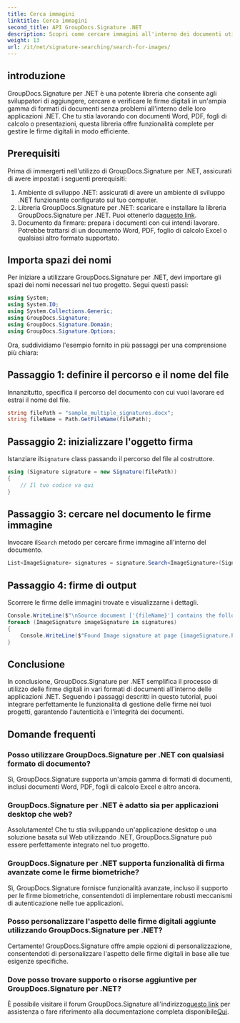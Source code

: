 ```yaml
---
title: Cerca immagini
linktitle: Cerca immagini
second_title: API GroupDocs.Signature .NET
description: Scopri come cercare immagini all'interno dei documenti utilizzando GroupDocs.Signature per .NET. Migliora facilmente la sicurezza e l'integrità dei documenti.
weight: 13
url: /it/net/signature-searching/search-for-images/
---
```

## introduzione
GroupDocs.Signature per .NET è una potente libreria che consente agli sviluppatori di aggiungere, cercare e verificare le firme digitali in un'ampia gamma di formati di documenti senza problemi all'interno delle loro applicazioni .NET. Che tu stia lavorando con documenti Word, PDF, fogli di calcolo o presentazioni, questa libreria offre funzionalità complete per gestire le firme digitali in modo efficiente.
## Prerequisiti
Prima di immergerti nell'utilizzo di GroupDocs.Signature per .NET, assicurati di avere impostati i seguenti prerequisiti:
1. Ambiente di sviluppo .NET: assicurati di avere un ambiente di sviluppo .NET funzionante configurato sul tuo computer.
2. Libreria GroupDocs.Signature per .NET: scaricare e installare la libreria GroupDocs.Signature per .NET. Puoi ottenerlo da[questo link](https://releases.groupdocs.com/signature/net/).
3. Documento da firmare: prepara i documenti con cui intendi lavorare. Potrebbe trattarsi di un documento Word, PDF, foglio di calcolo Excel o qualsiasi altro formato supportato.

## Importa spazi dei nomi
Per iniziare a utilizzare GroupDocs.Signature per .NET, devi importare gli spazi dei nomi necessari nel tuo progetto. Segui questi passi:

```csharp
using System;
using System.IO;
using System.Collections.Generic;
using GroupDocs.Signature;
using GroupDocs.Signature.Domain;
using GroupDocs.Signature.Options;
```

Ora, suddividiamo l'esempio fornito in più passaggi per una comprensione più chiara:
## Passaggio 1: definire il percorso e il nome del file
Innanzitutto, specifica il percorso del documento con cui vuoi lavorare ed estrai il nome del file.
```csharp
string filePath = "sample_multiple_signatures.docx";
string fileName = Path.GetFileName(filePath);
```
## Passaggio 2: inizializzare l'oggetto firma
 Istanziare il`Signature` class passando il percorso del file al costruttore.
```csharp
using (Signature signature = new Signature(filePath))
{
    // Il tuo codice va qui
}
```
## Passaggio 3: cercare nel documento le firme immagine
 Invocare il`Search` metodo per cercare firme immagine all'interno del documento.
```csharp
List<ImageSignature> signatures = signature.Search<ImageSignature>(SignatureType.Image);
```
## Passaggio 4: firme di output
Scorrere le firme delle immagini trovate e visualizzarne i dettagli.
```csharp
Console.WriteLine($"\nSource document ['{fileName}'] contains the following image signature(s).");
foreach (ImageSignature imageSignature in signatures)
{
    Console.WriteLine($"Found Image signature at page {imageSignature.PageNumber} and size {imageSignature.Size}.");
}
```

## Conclusione
In conclusione, GroupDocs.Signature per .NET semplifica il processo di utilizzo delle firme digitali in vari formati di documenti all'interno delle applicazioni .NET. Seguendo i passaggi descritti in questo tutorial, puoi integrare perfettamente le funzionalità di gestione delle firme nei tuoi progetti, garantendo l'autenticità e l'integrità dei documenti.
## Domande frequenti
### Posso utilizzare GroupDocs.Signature per .NET con qualsiasi formato di documento?
Sì, GroupDocs.Signature supporta un'ampia gamma di formati di documenti, inclusi documenti Word, PDF, fogli di calcolo Excel e altro ancora.
### GroupDocs.Signature per .NET è adatto sia per applicazioni desktop che web?
Assolutamente! Che tu stia sviluppando un'applicazione desktop o una soluzione basata sul Web utilizzando .NET, GroupDocs.Signature può essere perfettamente integrato nel tuo progetto.
### GroupDocs.Signature per .NET supporta funzionalità di firma avanzate come le firme biometriche?
Sì, GroupDocs.Signature fornisce funzionalità avanzate, incluso il supporto per le firme biometriche, consentendoti di implementare robusti meccanismi di autenticazione nelle tue applicazioni.
### Posso personalizzare l'aspetto delle firme digitali aggiunte utilizzando GroupDocs.Signature per .NET?
Certamente! GroupDocs.Signature offre ampie opzioni di personalizzazione, consentendoti di personalizzare l'aspetto delle firme digitali in base alle tue esigenze specifiche.
### Dove posso trovare supporto o risorse aggiuntive per GroupDocs.Signature per .NET?
 È possibile visitare il forum GroupDocs.Signature all'indirizzo[questo link](https://forum.groupdocs.com/c/signature/13) per assistenza o fare riferimento alla documentazione completa disponibile[Qui](https://tutorials.groupdocs.com/signature/net/).